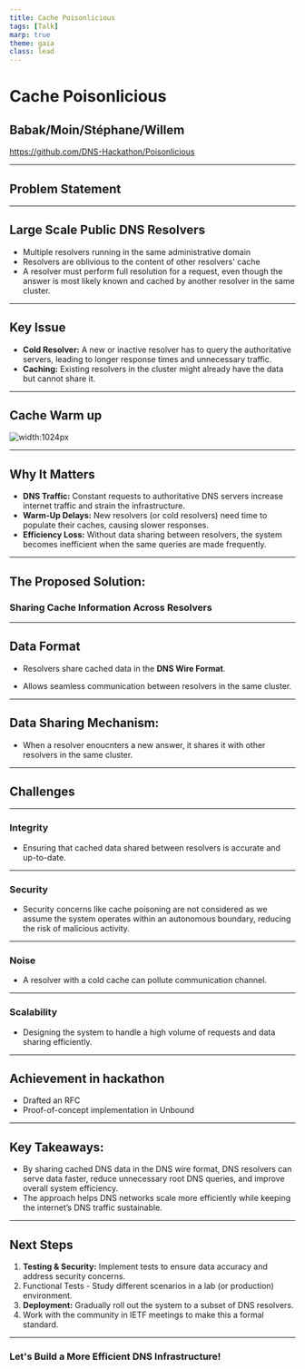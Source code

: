 ```yaml
---
title: Cache Poisonlicious
tags: [Talk]
marp: true
theme: gaia
class: lead
---
```


# Cache Poisonlicious
## Babak/Moin/Stéphane/Willem
https://github.com/DNS-Hackathon/Poisonlicious

---

## Problem Statement

---

## Large Scale Public DNS Resolvers

- Multiple resolvers running in the same administrative domain
- Resolvers are oblivious to the content of other resolvers' cache
- A resolver must perform full resolution for a request, even though the answer is most likely known and cached by another resolver in the same cluster.

---

## Key Issue

- **Cold Resolver:** A new or inactive resolver has to query the authoritative servers, leading to longer response times and unnecessary traffic.
- **Caching:** Existing resolvers in the cluster might already have the data but cannot share it.

---

## Cache Warm up

![width:1024px](https://hackmd.io/_uploads/SkikqfN2kl.png)

---

## Why It Matters

- **DNS Traffic:** Constant requests to authoritative DNS servers increase internet traffic and strain the infrastructure.
- **Warm-Up Delays:** New resolvers (or cold resolvers) need time to populate their caches, causing slower responses.
- **Efficiency Loss:** Without data sharing between resolvers, the system becomes inefficient when the same queries are made frequently.

---

## The Proposed Solution:
### Sharing Cache Information Across Resolvers

---

## Data Format

- Resolvers share cached data in the **DNS Wire Format**.

- Allows seamless communication between resolvers in the same cluster.

---

## **Data Sharing Mechanism:**

- When a resolver enoucnters a new answer, it shares it with other resolvers in the same cluster.
  
---

## Challenges

---

### Integrity

- Ensuring that cached data shared between resolvers is accurate and up-to-date.

---

### Security

- Security concerns like cache poisoning are not considered as we assume the system operates within an autonomous boundary, reducing the risk of malicious activity.

---

### Noise

- A resolver with a cold cache can pollute communication channel.

---

### Scalability

- Designing the system to handle a high volume of requests and data sharing efficiently.

---

## Achievement in hackathon

- Drafted an RFC
- Proof-of-concept implementation in Unbound

---

## Key Takeaways:

- By sharing cached DNS data in the DNS wire format, DNS resolvers can serve data faster, reduce unnecessary root DNS queries, and improve overall system efficiency.
- The approach helps DNS networks scale more efficiently while keeping the internet’s DNS traffic sustainable.

---

## Next Steps

1. **Testing & Security:** Implement tests to ensure data accuracy and address security concerns.
2. Functional Tests - Study different scenarios in a lab (or production) environment.
3. **Deployment:** Gradually roll out the system to a subset of DNS resolvers.
4. Work with the community in IETF meetings to make this a formal standard.

---

### Let's Build a More Efficient DNS Infrastructure!
